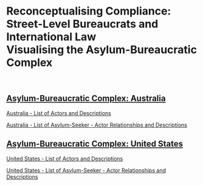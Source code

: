 <html>
<body>
<h1>Reconceptualising Compliance: Street-Level Bureaucrats and International Law
<br>Visualising the Asylum-Bureaucratic Complex</h1>
  <br>
<h2><a href="https://reginajefferies.github.io/social-network-visualisations/australia-network">Asylum-Bureaucratic Complex: Australia</a></h2>
<p><a href="https://reginajefferies.github.io/Appendix_4_Australia_Alter_Descriptions.pdf">Australia - List of Actors and Descriptions</a></p>
<p><a href="https://reginajefferies.github.io/Appendix_5_Australia_Ego-Alter_Links_Descriptions.pdf">Australia - List of Asylum-Seeker - Actor Relationships and Descriptions</a></p>
<h2><a href="https://reginajefferies.github.io/social-network-visualisations/us-network">Asylum-Bureaucratic Complex: United States</a></h2>
<p><a href="https://reginajefferies.github.io/Appendix_7_US_Alter_Descriptions.pdf">United States - List of Actors and Descriptions</a></p>
<p><a href="https://reginajefferies.github.io/Appendix_8_US_Ego-Alter_Links_Descriptions.pdf">United States - List of Asylum-Seeker - Actor Relationships and Descriptions</a></p>
</body>
</html>
